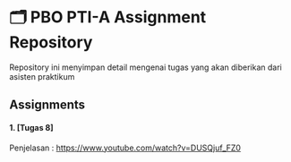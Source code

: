 # 🗂️ PBO PTI-A Assignment Repository

Repository ini menyimpan detail mengenai tugas yang akan diberikan dari asisten praktikum

## Assignments
#### 1. [Tugas 8]

Penjelasan :
https://www.youtube.com/watch?v=DUSQjuf_FZ0